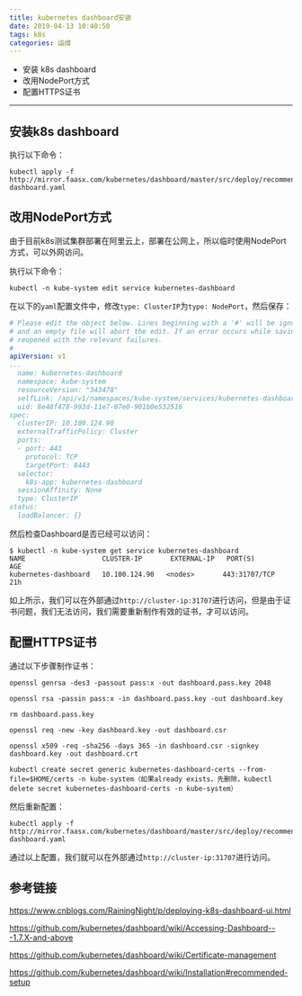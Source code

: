 ```yaml
---
title: kubernetes dashboard安装
date: 2019-04-13 10:40:50
tags: k8s
categories: 运维
---
```


* 安装 k8s dashboard
* 改用NodePort方式
* 配置HTTPS证书

------

<!-- more -->

## 安装k8s dashboard

执行以下命令：

```shell
kubectl apply -f http://mirror.faasx.com/kubernetes/dashboard/master/src/deploy/recommended/kubernetes-dashboard.yaml

```

## 改用NodePort方式

由于目前k8s测试集群部署在阿里云上，部署在公网上，所以临时使用NodePort方式，可以外网访问。

执行以下命令：

```shell
kubectl -n kube-system edit service kubernetes-dashboard
```

在以下的`yaml`配置文件中，修改`type: ClusterIP`为`type: NodePort`，然后保存：

```yaml
# Please edit the object below. Lines beginning with a '#' will be ignored,
# and an empty file will abort the edit. If an error occurs while saving this file will be
# reopened with the relevant failures.
#
apiVersion: v1
...
  name: kubernetes-dashboard
  namespace: kube-system
  resourceVersion: "343478"
  selfLink: /api/v1/namespaces/kube-system/services/kubernetes-dashboard-head
  uid: 8e48f478-993d-11e7-87e0-901b0e532516
spec:
  clusterIP: 10.100.124.90
  externalTrafficPolicy: Cluster
  ports:
  - port: 443
    protocol: TCP
    targetPort: 8443
  selector:
    k8s-app: kubernetes-dashboard
  sessionAffinity: None
  type: ClusterIP
status:
  loadBalancer: {}
```

然后检查Dashboard是否已经可以访问：

```shell
$ kubectl -n kube-system get service kubernetes-dashboard
NAME                   CLUSTER-IP       EXTERNAL-IP   PORT(S)        AGE
kubernetes-dashboard   10.100.124.90   <nodes>       443:31707/TCP   21h
```

如上所示，我们可以在外部通过`http://cluster-ip:31707`进行访问，但是由于证书问题，我们无法访问，我们需要重新制作有效的证书，才可以访问。

## 配置HTTPS证书

通过以下步骤制作证书：

```shell
openssl genrsa -des3 -passout pass:x -out dashboard.pass.key 2048

openssl rsa -passin pass:x -in dashboard.pass.key -out dashboard.key

rm dashboard.pass.key

openssl req -new -key dashboard.key -out dashboard.csr

openssl x509 -req -sha256 -days 365 -in dashboard.csr -signkey dashboard.key -out dashboard.crt

kubectl create secret generic kubernetes-dashboard-certs --from-file=$HOME/certs -n kube-system（如果already exists，先删除，kubectl delete secret kubernetes-dashboard-certs -n kube-system）
```

然后重新配置：

```shell
kubectl apply -f http://mirror.faasx.com/kubernetes/dashboard/master/src/deploy/recommended/kubernetes-dashboard.yaml
```

通过以上配置，我们就可以在外部通过`http://cluster-ip:31707`进行访问。

## 参考链接

<https://www.cnblogs.com/RainingNight/p/deploying-k8s-dashboard-ui.html>

<https://github.com/kubernetes/dashboard/wiki/Accessing-Dashboard---1.7.X-and-above>

<https://github.com/kubernetes/dashboard/wiki/Certificate-management>

<https://github.com/kubernetes/dashboard/wiki/Installation#recommended-setup>